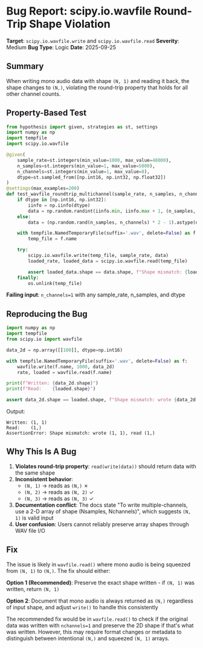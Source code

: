 # Bug Report: scipy.io.wavfile Round-Trip Shape Violation

**Target**: `scipy.io.wavfile.write` and `scipy.io.wavfile.read`
**Severity**: Medium
**Bug Type**: Logic
**Date**: 2025-09-25

## Summary

When writing mono audio data with shape `(N, 1)` and reading it back, the shape changes to `(N,)`, violating the round-trip property that holds for all other channel counts.

## Property-Based Test

```python
from hypothesis import given, strategies as st, settings
import numpy as np
import tempfile
import scipy.io.wavfile

@given(
    sample_rate=st.integers(min_value=1000, max_value=48000),
    n_samples=st.integers(min_value=1, max_value=5000),
    n_channels=st.integers(min_value=1, max_value=8),
    dtype=st.sampled_from([np.int16, np.int32, np.float32])
)
@settings(max_examples=200)
def test_wavfile_roundtrip_multichannel(sample_rate, n_samples, n_channels, dtype):
    if dtype in [np.int16, np.int32]:
        iinfo = np.iinfo(dtype)
        data = np.random.randint(iinfo.min, iinfo.max + 1, (n_samples, n_channels), dtype=dtype)
    else:
        data = (np.random.rand(n_samples, n_channels) * 2 - 1).astype(dtype)

    with tempfile.NamedTemporaryFile(suffix='.wav', delete=False) as f:
        temp_file = f.name

    try:
        scipy.io.wavfile.write(temp_file, sample_rate, data)
        loaded_rate, loaded_data = scipy.io.wavfile.read(temp_file)

        assert loaded_data.shape == data.shape, f"Shape mismatch: {loaded_data.shape} != {data.shape}"
    finally:
        os.unlink(temp_file)
```

**Failing input**: `n_channels=1` with any sample_rate, n_samples, and dtype

## Reproducing the Bug

```python
import numpy as np
import tempfile
from scipy.io import wavfile

data_2d = np.array([[100]], dtype=np.int16)

with tempfile.NamedTemporaryFile(suffix='.wav', delete=False) as f:
    wavfile.write(f.name, 1000, data_2d)
    rate, loaded = wavfile.read(f.name)

print(f"Written: {data_2d.shape}")
print(f"Read:    {loaded.shape}")

assert data_2d.shape == loaded.shape, f"Shape mismatch: wrote {data_2d.shape}, read {loaded.shape}"
```

Output:
```
Written: (1, 1)
Read:    (1,)
AssertionError: Shape mismatch: wrote (1, 1), read (1,)
```

## Why This Is A Bug

1. **Violates round-trip property**: `read(write(data))` should return data with the same shape
2. **Inconsistent behavior**:
   - `(N, 1)` → reads as `(N,)` ✗
   - `(N, 2)` → reads as `(N, 2)` ✓
   - `(N, 3)` → reads as `(N, 3)` ✓
3. **Documentation conflict**: The docs state "To write multiple-channels, use a 2-D array of shape (Nsamples, Nchannels)", which suggests `(N, 1)` is valid input
4. **User confusion**: Users cannot reliably preserve array shapes through WAV file I/O

## Fix

The issue is likely in `wavfile.read()` where mono audio is being squeezed from `(N, 1)` to `(N,)`. The fix should either:

**Option 1 (Recommended)**: Preserve the exact shape written - if `(N, 1)` was written, return `(N, 1)`

**Option 2**: Document that mono audio is always returned as `(N,)` regardless of input shape, and adjust `write()` to handle this consistently

The recommended fix would be in `wavfile.read()` to check if the original data was written with `nchannels=1` and preserve the 2D shape if that's what was written. However, this may require format changes or metadata to distinguish between intentional `(N,)` and squeezed `(N, 1)` arrays.